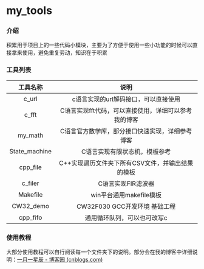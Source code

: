 # my_tools

### 介绍
积累用于项目上的一些代码小模块，主要为了方便于使用一些小功能的时候可以直接拿来使用，避免重复劳动，知识在于积累



### 工具列表
|   工具名称    |                         说明                         |
| :-----------: | :--------------------------------------------------: |
|     c_url     |         c语言实现的url解码接口，可以直接使用         |
|     c_fft     | C语言实现fft代码，可以直接使用，详细可以参考我的博客 |
|    my_math    |   C语言官方数学库，部分接口快速实现，详细参考博客    |
| State_machine |            C语言实现有限状态机，模板参考             |
|   cpp_file    |   C++实现遍历文件夹下所有CSV文件，并输出结果的模板   |
|    c_filer    |                  C语言实现FIR滤波器                  |
|   Makefile    |               win平台通用makefile模板                |
|   CW32_demo   |            CW32F030 GCC开发环境 基础工程             |
|   cpp_fifo    |             通用循环队列，可以也可改写c              |

### 使用教程

大部分使用教程可以自行阅读每一个文件夹下的说明。部分会在我的博客中详细说明：[一月一星辰 - 博客园 (cnblogs.com)](https://www.cnblogs.com/tangwc)